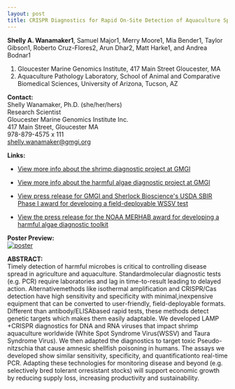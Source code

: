 ```yaml
---
layout: post
title: CRISPR Diagnostics for Rapid On-Site Detection of Aquaculture Species and Pathogens
---
```


**Shelly A. Wanamaker1**, Samuel Major1, Merry Moore1, Mia Bender1, Taylor Gibson1, Roberto Cruz-Flores2, Arun Dhar2, Matt Harke1, and Andrea Bodnar1
1. Gloucester Marine Genomics Institute, 417 Main Street Gloucester, MA
2. Aquaculture Pathology Laboratory, School of Animal and Comparative Biomedical Sciences, University of Arizona, Tucson, AZ

**Contact:**   
Shelly Wanamaker, Ph.D. (she/her/hers)  
Research Scientist  
Gloucester Marine Genomics Institute Inc.  
417 Main Street, Gloucester MA  
978-879-4575 x 111  
shelly.wanamaker@gmgi.org

**Links:**  
- [View more info about the shrimp diagnostic project at GMGI](https://gmgi.org/research/fisheries-aquaculture/aquatic-animal-disease-diagnostics/rapid-detection-of-white-spot-syndrome-virus-and-taura-syndrome-virus-in-shrimp/)

- [View more info about the harmful algae diagnostic project at GMGI](https://gmgi.org/research/ecosystem-function-health/response-to-environmental-threats/novel-genetic-tools-to-assess-harmful-algal-blooms/)

- [View press release for GMGI and Sherlock Bioscience's USDA SBIR Phase I award for developing a field-deployable WSSV test](https://gmgi.org/news/press-release-gmgi-sherlock-biosciences-receive-funding-from-usda/)

- [View the press release for the NOAA MERHAB award for developing a harmful algae diagnostic toolkit](https://coastalscience.noaa.gov/project/employing-a-novel-molecular-toolbox-for-rapid-sensitive-detection-of-toxic-pseudo-nitzschia-species/)

**Poster Preview:**  
[![poster](https://github.com/shellywanamaker/shellywanamaker.github.io/blob/master/img/PAG2024_Poster_Diagnostics.jpg)](https://github.com/shellywanamaker/shellywanamaker.github.io/blob/master/img/PAG2024_Poster_Diagnostics.jpg)


**ABSTRACT:**  
Timely detection of harmful microbes is critical to controlling disease spread in agriculture and aquaculture. Standardmolecular diagnostic tests (e.g. PCR) require laboratories and lag in time-to-result leading to delayed action. Alternativemethods like isothermal amplification and CRISPR/Cas detection have high sensitivity and specificity with minimal,inexpensive equipment that can be converted to user-friendly, field-deployable formats. Different than antibody/ELISAbased rapid tests, these methods detect genetic targets which makes them easily adaptable. We developed LAMP +CRISPR diagnostics for DNA and RNA viruses that impact shrimp aquaculture worldwide (White Spot Syndrome Virus(WSSV) and Taura Syndrome Virus). We then adapted the diagnostics to target toxic Pseudo-nitzschia that cause amnesic shellfish poisoning in humans. The assays we developed show similar sensitivity, specificity, and quantificationto real-time PCR. Adapting these technologies for monitoring disease and beyond (e.g. selectively bred tolerant orresistant stocks) will support economic growth by reducing supply loss, increasing productivity and sustainability.
